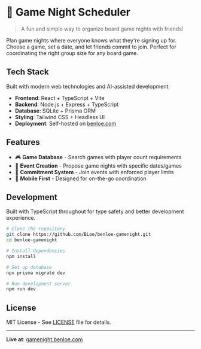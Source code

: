 # 🎲 Game Night Scheduler

> A fun and simple way to organize board game nights with friends!

Plan game nights where everyone knows what they're signing up for. Choose a game, set a date, and let friends commit to join. Perfect for coordinating the right group size for any board game.

## Tech Stack

Built with modern web technologies and AI-assisted development:

- **Frontend**: React + TypeScript + Vite
- **Backend**: Node.js + Express + TypeScript  
- **Database**: SQLite + Prisma ORM
- **Styling**: Tailwind CSS + Headless UI
- **Deployment**: Self-hosted on [benloe.com](https://benloe.com)

## Features

- 🎮 **Game Database** - Search games with player count requirements
- 📅 **Event Creation** - Propose game nights with specific dates/games
- 🤝 **Commitment System** - Join events with enforced player limits
- 📱 **Mobile First** - Designed for on-the-go coordination

## Development

Built with TypeScript throughout for type safety and better development experience.

```bash
# Clone the repository
git clone https://github.com/BLoe/benloe-gamenight.git
cd benloe-gamenight

# Install dependencies
npm install

# Set up database
npx prisma migrate dev

# Run development server
npm run dev
```

## License

MIT License - See [LICENSE](LICENSE) file for details.

---

**Live at**: [gamenight.benloe.com](https://gamenight.benloe.com)